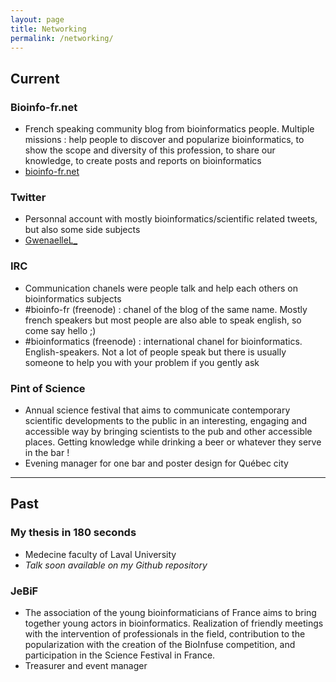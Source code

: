 ```yaml
---
layout: page
title: Networking
permalink: /networking/
---
```


## Current

### Bioinfo-fr.net
* French speaking community blog from bioinformatics people. Multiple missions : help people to discover and popularize bioinformatics, to show the scope and diversity of this profession, to share our knowledge, to create posts and reports on bioinformatics 
* [bioinfo-fr.net](https://bioinfo-fr.net)

### Twitter
* Personnal account with mostly bioinformatics/scientific related tweets, but also some side subjects
* [GwenaelleL\_](https://twitter/GwenaelleL_)

### IRC
* Communication chanels were people talk and help each others on bioinformatics subjects
* #bioinfo-fr (freenode) : chanel of the blog of the same name. Mostly french speakers but most people are also able to speak english, so come say hello ;)
* #bioinformatics (freenode) : international chanel for bioinformatics. English-speakers. Not a lot of people speak but there is usually someone to help you with your problem if you gently ask

### Pint of Science
* Annual science festival that aims to communicate contemporary scientific developments to the public in an interesting, engaging and accessible way by bringing scientists to the pub and other accessible places. Getting knowledge while drinking a beer or whatever they serve in the bar !
* Evening manager for one bar and poster design for Québec city

____________________________

## Past

### My thesis in 180 seconds
* Medecine faculty of Laval University
* *Talk soon available on my Github repository*

### JeBiF
*  The association of the young bioinformaticians of France aims to bring together young actors in bioinformatics. Realization of friendly meetings with the intervention of professionals in the field, contribution to the popularization with the creation of the BioInfuse competition, and participation in the Science Festival in France.
* Treasurer and event manager

